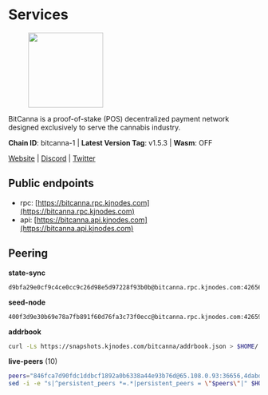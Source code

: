 # Services

<figure><img src="https://raw.githubusercontent.com/kj89/testnet_manuals/main/pingpub/logos/bitcanna.png" width="150" alt=""><figcaption></figcaption></figure>

BitCanna is a proof-of-stake (POS) decentralized payment network designed exclusively to serve the cannabis industry. 

**Chain ID**: bitcanna-1 | **Latest Version Tag**: v1.5.3 | **Wasm**: OFF

[Website](https://www.bitcanna.io) | [Discord](https://discord.gg/9AVrzaVQvs) | [Twitter](https://twitter.com/BitCannaGlobal)


## Public endpoints

* rpc: [https://bitcanna.rpc.kjnodes.com](https://bitcanna.rpc.kjnodes.com)
* api: [https://bitcanna.api.kjnodes.com](https://bitcanna.api.kjnodes.com)

## Peering

**state-sync**

```text
d9bfa29e0cf9c4ce0cc9c26d98e5d97228f93b0b@bitcanna.rpc.kjnodes.com:42656
```

**seed-node**

```text
400f3d9e30b69e78a7fb891f60d76fa3c73f0ecc@bitcanna.rpc.kjnodes.com:42659
```

**addrbook**
```bash
curl -Ls https://snapshots.kjnodes.com/bitcanna/addrbook.json > $HOME/.bcna/config/addrbook.json
```

**live-peers** (10)
```bash
peers="846fca7d90fdc1ddbcf1892a0b6338a44e93b76d@65.108.0.93:36656,4dabde84771e8689403ce7c8b76d27e555ab2f00@65.21.136.170:50656,d9bfa29e0cf9c4ce0cc9c26d98e5d97228f93b0b@65.109.88.38:42656,320d0d38559140608b72a361db44b2a8f14bf0d1@107.181.229.154:16656,cb9741ce22ab5f615913ac11b211c3c7f58dee71@107.191.36.154:26656,d8a0facda705edbbdd2d79fb302e017df009e9da@207.244.231.189:26656,07c829cf936db34be61143fabb09541d05aea899@65.108.98.124:64206,751513c7cd42a2565c37ab482bbe66f4d92c2740@136.244.106.130:26656,a1ceb81a5498642753f8600a5c3b9ca056af3051@67.222.144.195:16656,8a210f1bcfc9015a7bc18dcc5add29c0dce3f2dc@135.181.173.65:26656"
sed -i -e "s|^persistent_peers *=.*|persistent_peers = \"$peers\"|" $HOME/.bcna/config/config.toml
```
